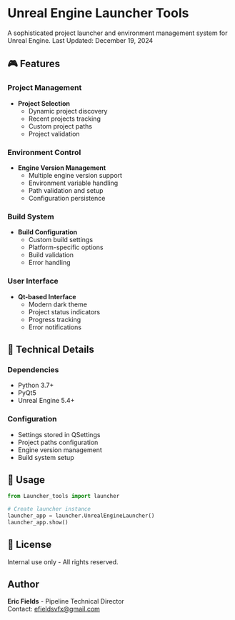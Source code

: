 # Unreal Engine Launcher Tools

A sophisticated project launcher and environment management system for Unreal Engine. Last Updated: December 19, 2024

## 🎮 Features

### Project Management
- **Project Selection**
  - Dynamic project discovery
  - Recent projects tracking
  - Custom project paths
  - Project validation

### Environment Control
- **Engine Version Management**
  - Multiple engine version support
  - Environment variable handling
  - Path validation and setup
  - Configuration persistence

### Build System
- **Build Configuration**
  - Custom build settings
  - Platform-specific options
  - Build validation
  - Error handling

### User Interface
- **Qt-based Interface**
  - Modern dark theme
  - Project status indicators
  - Progress tracking
  - Error notifications

## 🔧 Technical Details

### Dependencies
- Python 3.7+
- PyQt5
- Unreal Engine 5.4+

### Configuration
- Settings stored in QSettings
- Project paths configuration
- Engine version management
- Build system setup

## 🚀 Usage

```python
from Launcher_tools import launcher

# Create launcher instance
launcher_app = launcher.UnrealEngineLauncher()
launcher_app.show()
```

## 📝 License
Internal use only - All rights reserved.

## Author
**Eric Fields** - Pipeline Technical Director  
Contact: [efieldsvfx@gmail.com](mailto:efieldsvfx@gmail.com)
